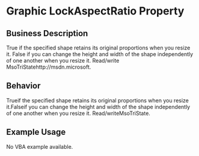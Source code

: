 # Graphic LockAspectRatio Property

## Business Description
True if the specified shape retains its original proportions when you resize it. False if you can change the height and width of the shape independently of one another when you resize it. Read/write MsoTriStatehttp://msdn.microsoft.

## Behavior
Trueif the specified shape retains its original proportions when you resize it.Falseif you can change the height and width of the shape independently of one another when you resize it. Read/writeMsoTriState.

## Example Usage
No VBA example available.